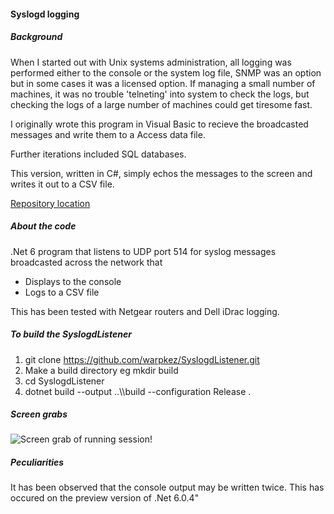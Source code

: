 #### Syslogd logging
##### Background

When I started out with Unix systems administration, all logging was performed either to the console or the system log file, 
SNMP was an option but in some cases it was a licensed option. If managing a small number of machines, 
it was no trouble 'telneting' into system to check the logs, but checking the logs of a large number of machines could get tiresome fast.

I originally wrote this program in Visual Basic to recieve the broadcasted messages and write them to a Access data file. 

Further iterations included SQL databases.

This version, written in C#, simply echos the messages to the screen and writes it out to a CSV file.

[Repository location](https://github.com/wayne-mj/SyslogdListener.git)

##### About the code

.Net 6 program that listens to UDP port 514 for syslog messages broadcasted across the network that
- Displays to the console
- Logs to a CSV file

This has been tested with Netgear routers and Dell iDrac logging.

##### To build the SyslogdListener

1. git clone https://github.com/warpkez/SyslogdListener.git
2. Make a build directory eg mkdir build 
3. cd SyslogdListener
4. dotnet build --output ..\\\\build --configuration Release .

##### Screen grabs
![Screen grab of running session!](https://wmjcdn.azureedge.net/images/syslogd.png)

##### Peculiarities 

It has been observed that the console output may be written twice. This has occured on the preview version of .Net 6.0.4"
